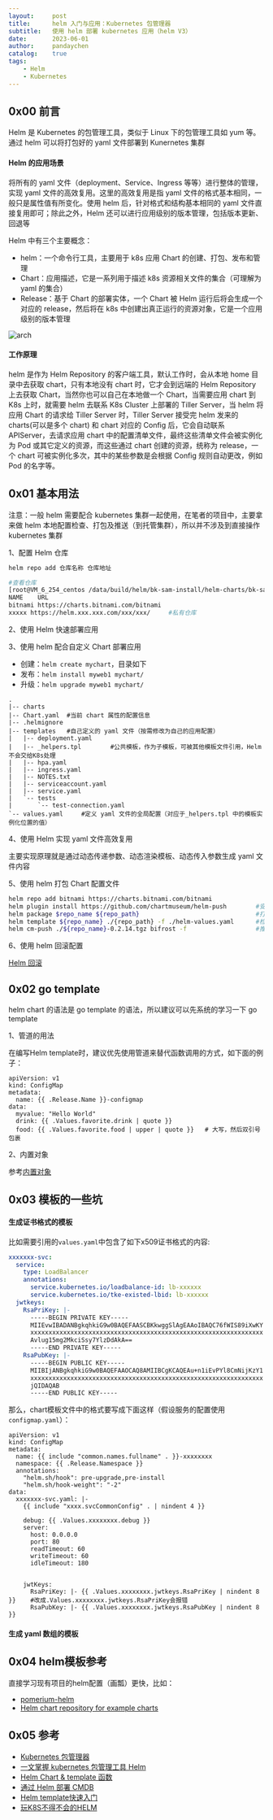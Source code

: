 ```yaml
---
layout:     post
title:      helm 入门与应用：Kubernetes 包管理器
subtitle:   使用 helm 部署 kubernetes 应用（helm V3）
date:       2023-06-01
author:     pandaychen
catalog:    true
tags:
    - Helm
    - Kubernetes
---
```


##  0x00    前言
Helm 是 Kubernetes 的包管理工具，类似于 Linux 下的包管理工具如 yum 等。通过 helm 可以将打包好的 yaml 文件部署到 Kunernetes 集群
####    Helm 的应用场景
将所有的 yaml 文件（deployment、Service、Ingress 等等）进行整体的管理，实现 yaml 文件的高效复用。这里的高效复用是指 yaml 文件的格式基本相同，一般只是属性值有所变化。使用 helm 后，针对格式和结构基本相同的 yaml 文件直接复用即可；除此之外，Helm 还可以进行应用级别的版本管理，包括版本更新、回退等


Helm 中有三个主要概念：

-   helm：一个命令行工具，主要用于 k8s 应用 Chart 的创建、打包、发布和管理
-   Chart：应用描述，它是一系列用于描述 k8s 资源相关文件的集合（可理解为 yaml 的集合）
-   Release：基于 Chart 的部署实体，一个 Chart 被 Helm 运行后将会生成一个对应的 release，然后将在 k8s 中创建出真正运行的资源对象，它是一个应用级别的版本管理


![arch](https://raw.githubusercontent.com/pandaychen/pandaychen.github.io/master/blog_img/kubernetes/helm-2.jpg)

####    工作原理
helm 是作为 Helm Repository 的客户端工具，默认工作时，会从本地 home 目录中去获取 chart，只有本地没有 chart 时，它才会到远端的 Helm Repository 上去获取 Chart，当然你也可以自己在本地做一个 Chart，当需要应用 chart 到 K8s 上时，就需要 helm 去联系 K8s Cluster 上部署的 Tiller Server，当 helm 将应用 Chart 的请求给 Tiller Server 时，Tiller Server 接受完 helm 发来的 charts(可以是多个 chart) 和 chart 对应的 Config 后，它会自动联系 APIServer，去请求应用 chart 中的配置清单文件，最终这些清单文件会被实例化为 Pod 或其它定义的资源，而这些通过 chart 创建的资源，统称为 release，一个 chart 可被实例化多次，其中的某些参数是会根据 Config 规则自动更改，例如 Pod 的名字等。

##  0x01    基本用法

注意：一般 helm 需要配合 kubernetes 集群一起使用，在笔者的项目中，主要拿来做 helm 本地配置检查、打包及推送（到托管集群），所以并不涉及到直接操作 kubernetes 集群

1、配置 Helm 仓库 <br>

```bash
helm repo add 仓库名称 仓库地址

#查看仓库
[root@VM_6_254_centos /data/build/helm/bk-sam-install/helm-charts/bk-sam]# helm repo list
NAME    URL
bitnami https://charts.bitnami.com/bitnami
xxxxx https://helm.xxx.xxx.com/xxx/xxx/     #私有仓库
```

2、使用 Helm 快速部署应用 <br>


3、使用 helm 配合自定义 Chart 部署应用 <br>

-   创建：`helm create mychart`，目录如下
-   发布：`helm install myweb1 mychart/`
-   升级：`helm upgrade myweb1 mychart/`

```text
.
|-- charts
|-- Chart.yaml  #当前 chart 属性的配置信息
|-- .helmignore
|-- templates   #自己定义的 yaml 文件（按需修改为自己的应用配置）
|   |-- deployment.yaml
|   |-- _helpers.tpl        #公共模板，作为子模板，可被其他模板文件引用，Helm不会交给K8s处理
|   |-- hpa.yaml
|   |-- ingress.yaml
|   |-- NOTES.txt
|   |-- serviceaccount.yaml
|   |-- service.yaml
|   `-- tests
|       `-- test-connection.yaml
`-- values.yaml     #定义 yaml 文件的全局配置（对应于_helpers.tpl 中的模板实例化位置的值）
```


4、使用 Helm 实现 yaml 文件高效复用 <br>

主要实现原理就是通过动态传递参数、动态渲染模板、动态传入参数生成 yaml 文件内容


5、使用 helm 打包 Chart 配置文件 <br>

```bash
helm repo add bitnami https://charts.bitnami.com/bitnami
helm plugin install https://github.com/chartmuseum/helm-push        #安装 push 插件
helm package $repo_name ${repo_path}                                #打包配置（默认生成 ${repo_path}/Chart.yaml 中的 Version 值）
helm template ${repo_name} ./{repo_path} -f ./helm-values.yaml      #检查配置还原是否正确
helm cm-push ./${repo_name}-0.2.14.tgz bifrost -f                   #推送到 bifrost 仓库
```


6、使用 helm 回滚配置 <br>

[Helm 回滚](https://helm.sh/zh/docs/helm/helm_rollback/)

##  0x02    go template

helm chart 的语法是 go template 的语法，所以建议可以先系统的学习一下 go template

1、管道的用法<br>

在编写Helm template时，建议优先使用管道来替代函数调用的方式，如下面的例子：

```text
apiVersion: v1
kind: ConfigMap
metadata:
  name: {{ .Release.Name }}-configmap
data:
  myvalue: "Hello World"
  drink: {{ .Values.favorite.drink | quote }}   
  food: {{ .Values.favorite.food | upper | quote }}   # 大写，然后双引号包裹
```

2、内置对象<br>

参考[内置对象](https://helm.sh/docs/chart_template_guide/#built-in-objects)


##  0x03    模板的一些坑

####    生成证书格式的模板
比如需要引用的`values.yaml`中包含了如下x509证书格式的内容:

```YAML
xxxxxxx-svc:
  service:
    type: LoadBalancer
    annotations:
      service.kubernetes.io/loadbalance-id: lb-xxxxxx
      service.kubernetes.io/tke-existed-lbid: lb-xxxxxx
  jwtkeys:
    RsaPriKey: |-
      -----BEGIN PRIVATE KEY-----
      MIIEvwIBADANBgkqhkiG9w0BAQEFAASCBKkwggSlAgEAAoIBAQC76fWIS89iXwKY
      xxxxxxxxxxxxxxxxxxxxxxxxxxxxxxxxxxxxxxxxxxxxxxxxxxxxxxxxxxxxxxxx
      Avlug15mg2MkciSsy7YlzDdAkA==
      -----END PRIVATE KEY-----
    RsaPubKey: |-
      -----BEGIN PUBLIC KEY-----
      MIIBIjANBgkqhkiG9w0BAQEFAAOCAQ8AMIIBCgKCAQEAu+n1iEvPYl8CmNijKzY1
      xxxxxxxxxxxxxxxxxxxxxxxxxxxxxxxxxxxxxxxxxxxxxxxxxxxxxxxxxxxxxxxx
      jQIDAQAB
      -----END PUBLIC KEY-----
```

那么，chart模板文件中的格式要写成下面这样（假设服务的配置使用`configmap.yaml`）：

```text
apiVersion: v1
kind: ConfigMap
metadata:
  name: {{ include "common.names.fullname" . }}-xxxxxxxx
  namespace: {{ .Release.Namespace }}
  annotations:
    "helm.sh/hook": pre-upgrade,pre-install
    "helm.sh/hook-weight": "-2"
data:
  xxxxxxx-svc.yaml: |-
    {{ include "xxxx.svcCommonConfig" . | nindent 4 }}

    debug: {{ .Values.xxxxxxxx.debug }}
    server:
      host: 0.0.0.0
      port: 80
      readTimeout: 60
      writeTimeout: 60
      idleTimeout: 180


    jwtKeys:
      RsaPriKey: |- {{ .Values.xxxxxxxx.jwtkeys.RsaPriKey | nindent 8 }}    #改成.Values.xxxxxxxx.jwtkeys.RsaPriKey会报错
      RsaPubKey: |- {{ .Values.xxxxxxxx.jwtkeys.RsaPubKey | nindent 8 }}
```

####    生成 yaml 数组的模板


##  0x04  helm模板参考
直接学习现有项目的helm配置（画瓢）更快，比如：

- [pomerium-helm](https://github.com/pomerium/pomerium-helm/tree/main/charts/pomerium/templates)
- [Helm chart repository for example charts](https://github.com/helm/examples)

##  0x05    参考
-   [Kubernetes 包管理器](https://helm.sh/zh/)
-   [一文掌握 kubernetes 包管理工具 Helm](https://blog.csdn.net/weixin_53072519/article/details/126693667)
-   [Helm Chart & template 函数](https://jicki.cn/helm-chart/)
-   [通过 Helm 部署 CMDB](https://github.com/TencentBlueKing/bk-cmdb/blob/master/helm/README.md)
-   [Helm template快速入门](https://juejin.cn/post/6844904199818313735)
-   [玩K8S不得不会的HELM](https://juejin.cn/post/6844904081366974472)